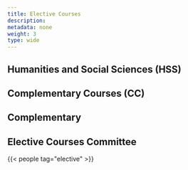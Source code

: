 ```yaml
---
title: Elective Courses
description:
metadata: none
weight: 3
type: wide
---
```


## Humanities and Social Sciences (HSS)

## Complementary Courses (CC)

## Complementary

## Elective Courses Committee

{{< people tag="elective" >}}
